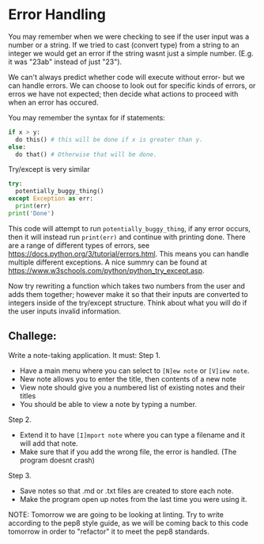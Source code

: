 # Error Handling

You may remember when we were checking to see if the user input was a number or a string. 
If we tried to cast (convert type) from a string to an integer we would get an error if the string wasnt just a simple number.
(E.g. it was "23ab" instead of just "23").

We can't always predict whether code will execute without error- but we can handle errors. We can choose to look out for specific kinds of errors, or erros we have not expected; then decide what actions to proceed with when an error has occured.

You may remember the syntax for if statements:

```python
if x > y:
  do this() # this will be done if x is greater than y.
else:
  do that() # Otherwise that will be done.
```

Try/except is very similar

```python
try:
  potentially_buggy_thing()
except Exception as err:
  print(err)
print('Done')
```

This code will attempt to run `potentially_buggy_thing`, if any error occurs, then it will instead run `print(err)` and continue with printing done.
There are a range of different types of errors, see https://docs.python.org/3/tutorial/errors.html. This means you can handle multiple different exceptions. A nice summry can be found at https://www.w3schools.com/python/python_try_except.asp.

Now try rewriting a function which takes two numbers from the user and adds them together; however make it so that their inputs are converted to integers inside of the try/except structure. Think about what you will do if the user inputs invalid information.

## Challege:
Write a note-taking application. It must:
Step 1.
- Have a main menu where you can select to `[N]ew note` or  `[V]iew note`.
- New note allows you to enter the title, then contents of a new note
- View note should give you a numbered list of existing notes and their titles
- You should be able to view a note by typing a number.

Step 2.
- Extend it to have `[I]mport note` where you can type a filename and it will add that note.
- Make sure that if you add the wrong file, the error is handled. (The program doesnt crash)

Step 3.
- Save notes so that .md or .txt files are created to store each note.
- Make the program open up notes from the last time you were using it.

NOTE: Tomorrow we are going to be looking at linting. Try to write according to the pep8 style guide, as we will be coming back to this code tomorrow in order to "refactor" it to meet the pep8 standards.
